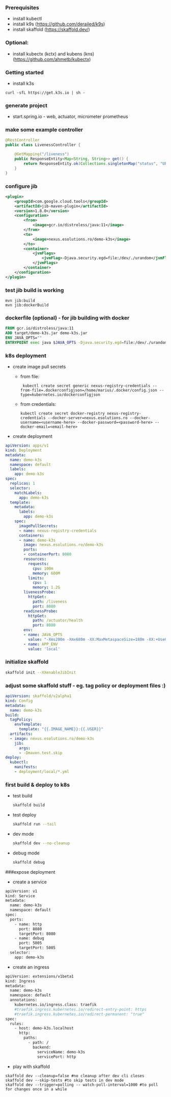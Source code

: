 ### Prerequisites

- install kubectl
- install k9s (https://github.com/derailed/k9s)
- install skaffold (https://skaffold.dev/)

### Optional:
- install kubectx (kctx) and kubens (kns) (https://github.com/ahmetb/kubectx)

### Getting started

- install k3s
```shell script
curl -sfL https://get.k3s.io | sh -
```

### generate project
- start.spring.io - web, actuator, micrometer prometheus

### make some example controller
```java
@RestController
public class LivenessController {

    @GetMapping("/liveness")
    public ResponseEntity<Map<String, String>> get() {
        return ResponseEntity.ok(Collections.singletonMap("status", "UP"));
    }
}
```

### configure jib

```xml
<plugin>
    <groupId>com.google.cloud.tools</groupId>
    <artifactId>jib-maven-plugin</artifactId>
    <version>1.8.0</version>
    <configuration>
        <from>
            <image>gcr.io/distroless/java:11</image>
        </from>
        <to>
            <image>nexus.esolutions.ro/demo-k3s</image>
        </to>
        <container>
            <jvmFlags>
                <jvmFlag>-Djava.security.egd=file:/dev/./urandom</jvmFlag>
            </jvmFlags>
        </container>
    </configuration>
</plugin>
```

### test jib build is working 

```shell script
mvn jib:build
mvn jib:dockerBuild
```

### dockerfile (optional) - for jib building with docker

```dockerfile
FROM gcr.io/distroless/java:11
ADD target/demo-k3s.jar demo-k3s.jar
ENV JAVA_OPTS=""
ENTRYPOINT exec java $JAVA_OPTS -Djava.security.egd=file:/dev/./urandom -jar demo-k3s.jar
```

### k8s deployment
* create image pull secrets
  * from file:
    ```shell script
     kubectl create secret generic nexus-registry-credentials --from-file=.dockerconfigjson=/home/marius/.docker/config.json --type=kubernetes.io/dockerconfigjson
    ```

  * from credentials:
    ```shell script
    kubectl create secret docker-registry nexus-registry-credentials --docker-server=nexus.esolutions.ro --docker-username=<username-here> --docker-password=<password-here> --docker-email=<email-here>
    ```

* create deployment
```yaml
apiVersion: apps/v1
kind: Deployment
metadata:
  name: demo-k3s
  namespace: default
  labels:
    app: demo-k3s
spec:
  replicas: 1
  selector:
    matchLabels:
      app: demo-k3s
  template:
    metadata:
      labels:
        app: demo-k3s
    spec:
      imagePullSecrets:
      - name: nexus-registry-credentials
      containers:
      - name: demo-k3s
        image: nexus.esolutions.ro/demo-k3s
        ports:
        - containerPort: 8080
        resources:
          requests:
            cpu: 100m
            memory: 600M
          limits:
            cpu: 1
            memory: 1.2G
        livenessProbe:
          httpGet:
            path: /liveness
            port: 8080
        readinessProbe:
          httpGet:
            path: /actuator/health
            port: 8080
        env:
        - name: JAVA_OPTS
          value: "-Xms200m -Xmx680m -XX:MaxMetaspaceSize=180m -XX:+UseG1GC -XX:+UseStringDeduplication -Duser.timezone=UTC -Dfile.encoding=UTF-8"
        - name: APP_ENV
          value: 'local'

```

### initialize skaffold
```bash
skaffold init --XXenableJibInit
```

### adjust some skaffold stuff - eg. tag policy or deployment files :)
```yaml
apiVersion: skaffold/v2alpha1
kind: Config
metadata:
  name: demo-k3s
build:
  tagPolicy:
    envTemplate:
      template: "{{.IMAGE_NAME}}:{{.USER}}"
  artifacts:
  - image: nexus.esolutions.ro/demo-k3s
    jib:
      args:
      - -Dmaven.test.skip
deploy:
  kubectl:
    manifests:
    - deployment/local/*.yml
```

### first build & deploy to k8s
- test build
     ```bash
    skaffold build 
    ```

- test deploy
     ```bash
    skaffold run --tail
    ```

- dev mode
    ```bash
    skaffold dev --no-cleanup
    ```

- debug mode
    ```bash
    skaffold debug
    ```

###expose deployment

- create a service
```bash
apiVersion: v1
kind: Service
metadata:
  name: demo-k3s
  namespace: default
spec:
  ports:
    - name: http
      port: 8080
      targetPort: 8080
    - name: debug
      port: 5005
      targetPort: 5005
  selector:
    app: demo-k3s
```

- create an ingress
```bash
apiVersion: extensions/v1beta1
kind: Ingress
metadata:
  name: demo-k3s
  namespace: default
  annotations:
    kubernetes.io/ingress.class: traefik
    #traefik.ingress.kubernetes.io/redirect-entry-point: https
    #traefik.ingress.kubernetes.io/redirect-permanent: "true"
spec:
  rules:
    - host: demo-k3s.localhost
      http:
        paths:
          - path: /
            backend:
              serviceName: demo-k3s
              servicePort: http
```

- play with skaffold
```shell script
skaffold dev --cleanup=false #no cleanup after dev cli closes
skaffold dev --skip-tests #to skip tests in dev mode 
skaffold dev --trigger=polling -- watch-poll-interval=1000 #to poll for changes once in a while
```